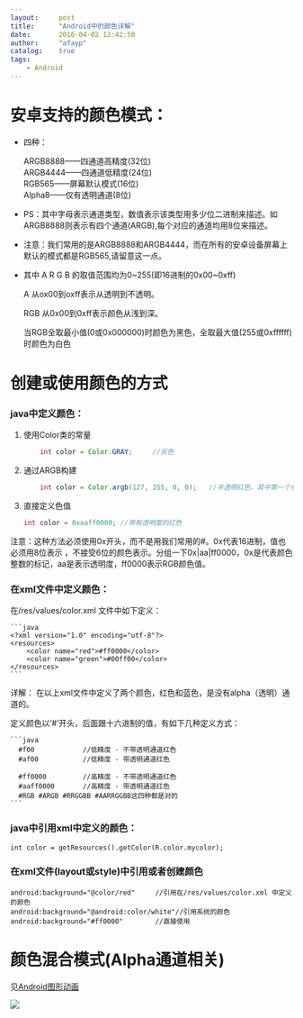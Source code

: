 ```yaml
---
layout:     post
title:      "Android中的颜色详解"
date:       2016-04-02 12:42:50
author:     "afayp"
catalog:    true
tags:
    - Android
---
```




# 安卓支持的颜色模式：



- 四种：

	ARGB8888——四通道高精度(32位)  
	ARGB4444——四通道低精度(24位)  
	RGB565——屏幕默认模式(16位)  
	Alpha8——仅有透明通道(8位)  



<!--more-->
- PS：其中字母表示通道类型，数值表示该类型用多少位二进制来描述。如ARGB8888则表示有四个通道(ARGB),每个对应的通道均用8位来描述。



- 注意：我们常用的是ARGB8888和ARGB4444，而在所有的安卓设备屏幕上默认的模式都是RGB565,请留意这一点。




- 其中 A R G B 的取值范围均为0~255(即16进制的0x00~0xff)

	A 从ox00到oxff表示从透明到不透明。
	
	RGB 从0x00到0xff表示颜色从浅到深。
	
	当RGB全取最小值(0或0x000000)时颜色为黑色，全取最大值(255或0xffffff)时颜色为白色

# 创建或使用颜色的方式
### java中定义颜色：
1. 使用Color类的常量  

	```java
		int color = Color.GRAY;     //灰色
	```

2. 通过ARGB构建

	```java
		int color = Color.argb(127, 255, 0, 0);   //半透明红色，其中第一个参数表示透明，0表示完全透明，255(ff)表示完全不透明；后三位分别代表RGB的值了。
	```
3. 直接定义色值

	```java
	int color = 0xaaff0000; //带有透明度的红色
	```
注意：这种方法必须使用0x开头，而不是用我们常用的#。0x代表16进制，值也必须用8位表示 ，不接受6位的颜色表示。分组一下0x|aa|ff0000，0x是代表颜色整数的标记，aa是表示透明度，ff0000表示RGB颜色值。

### 在xml文件中定义颜色：

在/res/values/color.xml 文件中如下定义：

	```java
	<?xml version="1.0" encoding="utf-8"?>
	<resources>
	    <color name="red">#ff0000</color>
	    <color name="green">#00ff00</color>
	</resources>
	```

详解： 在以上xml文件中定义了两个颜色，红色和蓝色，是没有alpha（透明）通道的。

定义颜色以‘#’开头，后面跟十六进制的值，有如下几种定义方式：

	```java
	  #f00            //低精度 - 不带透明通道红色
	  #af00           //低精度 - 带透明通道红色
	
	  #ff0000         //高精度 - 不带透明通道红色
	  #aaff0000       //高精度 - 带透明通道红色
	  #RGB #ARGB #RRGGBB #AARRGGBB这四种都是对的
	```
### java中引用xml中定义的颜色：
	int color = getResources().getColor(R.color.mycolor);

### 在xml文件(layout或style)中引用或者创建颜色

	android:background="@color/red"     //引用在/res/values/color.xml 中定义的颜色
	android:background="@android:color/white"//引用系统的颜色
  	android:background="#ff0000"        //直接使用



# 颜色混合模式(Alpha通道相关)
见[Android图形动画](http://www.cnblogs.com/zhucai/p/android-graphics-animation.html)

![](https://camo.githubusercontent.com/612e4ae739238b864f9bc338a7ef7d7c65a9aa6a/687474703a2f2f7777342e73696e61696d672e636e2f6c617267652f3030355874646932677731663177613066306d7a6a6a333068683066736a74382e6a7067)